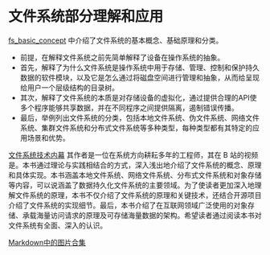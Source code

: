 # 文件系统部分理解和应用

[fs_basic_concept](./fs_basic_concept.md) 中介绍了文件系统的基本概念、基础原理和分类。

- 前提，在解释文件系统之前先简单解释了设备在操作系统的抽象。
- 首先，解释了为什么文件系统是操作系统中用于存储、管理、控制和保护持久数据的软件模块，以及它是怎么通过将磁盘空间进行管理和抽象，从而给呈现给用户一个层级结构的目录树。
- 其次，解释了文件系统的本质是对存储设备的虚拟化，通过提供合理的API使多个程序能够共享数据，并在不同程序之间提供隔离，遏制错误传播。
- 最后，举例列出文件系统的分类，包括本地文件系统、伪文件系统、网络文件系统、集群文件系统和分布式文件系统等多种类型，每种类型都有其特定的应用场景和优势。

[文件系统技术内幕](./文件系统技术内幕.pdf) 其作者是一位在系统方向耕耘多年的工程师，其在 B 站的视频是。本书通过理论与实践相结合的方式，深入浅出地介绍了文件系统的概念、原理和具体实现。本书涵盖本地文件系统、网络文件系统、分布式文件系统和对象存储等内容，可以说涵盖了数据持久化文件系统的主要领域。为了使读者更加深入地理解文件系统的原理，本书不仅介绍了文件系统的原理和关键技术，还结合开源项目介绍了文件系统的实现细节。最后，本书介绍了在互联网领域广泛使用的对象存储、承载海量访问请求的原理及可存储海量数据的架构。希望读者通过阅读本书对文件系统有全面、深入的认识。

[Markdown中的图片合集](./img)

